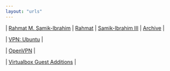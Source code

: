 ```yaml
---
layout: "urls"
---
```


| [Rahmat M. Samik-Ibrahim](https://rahmatm.samik-ibrahim.vlsm.org/) | [Rahmat](https://rahmat.vlsm.org) | [Samik-Ibrahim III](http://samikibrahim3.vlsm.org/) | [Archive](http://rms46.vlsm.org/) |

| [VPN: Ubuntu](https://www.digitalocean.com/community/tutorials/how-to-set-up-and-configure-an-openvpn-server-on-ubuntu-20-04) |

| [OpenVPN](http://onnocenter.or.id/wiki/index.php/OpenVPN) | 

| [Virtualbox Guest Additions](https://www.linuxbabe.com/desktop-linux/how-to-install-virtualbox-guest-additions-on-debian-step-by-step) |

